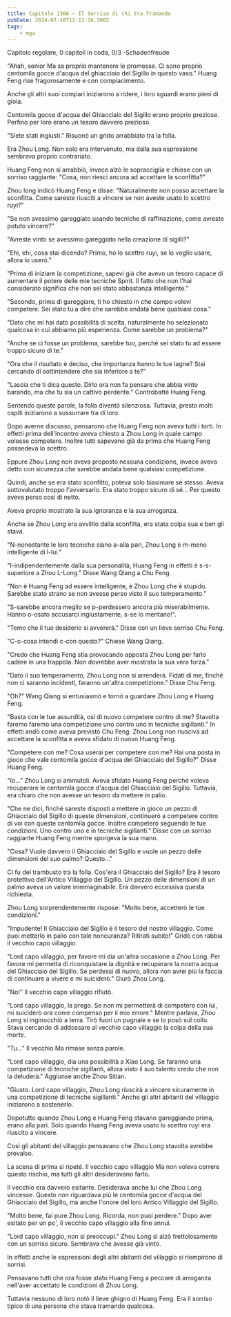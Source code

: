 ```yaml
---
title: Capitolo 1366 – Il Sorriso di chi Sta Tramando
pubDate: 2024-07-18T12:13:16.500Z
tags:
    - mga
---
```



Capitolo regolare,
0 capitoli in coda, 0/3
-Schadenfreude


"Ahah, senior Ma sa proprio mantenere le promesse. Ci sono proprio centomila gocce d'acqua del ghiacciaio del Sigillo in questo vaso." Huang Feng rise fragorosamente e con compiacimento.


Anche gli altri suoi compari iniziarono a ridere, i loro sguardi erano pieni di gioia.


Centomila gocce d'acqua del Ghiacciaio del Sigillo erano proprio preziose. Perfino per loro erano un tesoro davvero prezioso.


"Siete stati ingiusti." Risuonò un grido arrabbiato tra la folla.


Era Zhou Long. Non solo era intervenuto, ma dalla sua espressione sembrava proprio contrariato.


Huang Feng non si arrabbiò, invece alzò le sopracciglia e chiese con un sorriso raggiante: "Cosa, non riesci ancora ad accettare la sconfitta?"


Zhou long indicò Huang Feng e disse: "Naturalmente non posso accettare la sconfitta. Come sareste riusciti a vincere se non aveste usato lo scettro ruyi?"


"Se non avessimo gareggiato usando tecniche di raffinazione, come avreste potuto vincere?"


"Avreste vinto se avessimo gareggiato nella creazione di sigilli?"


"Ehi, ehi, cosa stai dicendo? Primo, ho lo scettro ruyi, se lo voglio usare, allora lo userò."


"Prima di iniziare la competizione, sapevi già che avevo un tesoro capace di aumentare il potere delle mie tecniche Spirit. Il fatto che non l'hai considerato significa che non sei stato abbastanza intelligente."


"Secondo, prima di gareggiare, ti ho chiesto in che campo volevi competere. Sei stato tu a dire che sarebbe andata bene qualsiasi cosa."


"Dato che mi hai dato possibilità di scelta, naturalmente ho selezionato qualcosa in cui abbiamo più esperienza. Come sarebbe un problema?"


"Anche se ci fosse un problema, sarebbe tuo, perché sei stato tu ad essere troppo sicuro di te."


"Ora che il risultato è deciso, che importanza hanno le tue lagne? Stai cercando di sottintendere che sia inferiore a te?"


"Lascia che ti dica questo. Dirlo ora non fa pensare che abbia vinto barando, ma che tu sia un cattivo perdente." Controbatté Huang Feng.


Sentendo queste parole, la folla diventò silenziosa. Tuttavia, presto molti ospiti iniziarono a sussurrare tra di loro.


Dopo averne discusso, pensarono che Huang Feng non aveva tutti i torti. In effetti prima dell'incontro aveva chiesto a Zhou Long in quale campo volesse competere. Inoltre tutti sapevano già da prima che Huang Feng possedeva lo scettro.


Eppure Zhou Long non aveva proposto nessuna condizione, invece aveva detto con sicurezza che sarebbe andata bene qualsiasi competizione.


Quindi, anche se era stato sconfitto, poteva solo biasimare sé stesso. Aveva sottovalutato troppo l'avversario. Era stato troppo sicuro di sé... Per questo aveva perso così di netto.


Aveva proprio mostrato la sua ignoranza e la sua arroganza.


Anche se Zhou Long era avvilito dalla sconfitta, era stata colpa sua e ben gli stava.


"N-nonostante le loro tecniche siano a-alla pari, Zhou Long è m-meno intelligente di l-lui."


"I-indipendentemente dalla sua personalità, Huang Feng in effetti è s-s-superiore a Zhou L-Long." Disse Wang Qiang a Chu Feng.


"Non è Huang Feng ad essere intelligente, è Zhou Long che è stupido. Sarebbe stato strano se non avesse perso visto il suo temperamento."


"S-sarebbe ancora meglio se p-perdessero ancora più miserabilmente. Hanno o-osato accusarci ingiustamente, s-se lo meritano!".


"Temo che il tuo desiderio si avvererà." Disse con un lieve sorriso Chu Feng.


"C-c-cosa intendi c-con questo?" Chiese Wang Qiang.


"Credo che Huang Feng stia provocando apposta Zhou Long per farlo cadere in una trappola. Non dovrebbe aver mostrato la sua vera forza."


"Dato il suo temperamento, Zhou Long non si arrenderà. Fidati di me, finché non ci saranno incidenti, faranno un'altra competizione." Disse Chu Feng.


"Oh?" Wang Qiang si entusiasmò e tornò a guardare Zhou Long e Huang Feng.


"Basta con le tue assurdità, osi di nuovo competere contro di me? Stavolta faremo faremo una competizione uno contro uno in tecniche sigillanti." In effetti andò come aveva previsto Chu Feng. Zhou Long non riusciva ad accettare la sconfitta e aveva sfidato di nuovo Huang Feng.


"Competere con me? Cosa userai per competere con me? Hai una posta in gioco che vale centomila gocce d'acqua del Ghiacciaio del Sigillo?" Disse Huang Feng.


"Io..." Zhou Long si ammutolì. Aveva sfidato Huang Feng perché voleva recuperare le centomila gocce d'acqua del Ghiacciaio del Sigillo. Tuttavia, era chiaro che non avesse un tesoro da mettere in palio.


"Che ne dici, finché sareste disposti a mettere in gioco un pezzo di Ghiacciaio del Sigillo di queste dimensioni, continuerò a competere contro di voi con queste centomila gocce. Inoltre competerò seguendo le tue condizioni. Uno contro uno e in tecniche sigillanti." Disse con un sorriso raggiante Huang Feng mentre sporgeva la sua mano.


"Cosa? Vuole davvero il Ghiacciaio del Sigillo e vuole un pezzo delle dimensioni del suo palmo? Questo..."


Ci fu del trambusto tra la folla. Cos'era il Ghiacciaio del Sigillo? Era il tesoro protettivo dell'Antico Villaggio del Sigillo. Un pezzo delle dimensioni di un palmo aveva un valore inimmaginabile. Era davvero eccessiva questa richiesta.


Zhou Long sorprendentemente rispose: "Molto bene, accetterò le tue condizioni."


"Impudente! Il Ghiacciaio del Sigillo è il tesoro del nostro villaggio. Come puoi metterlo in palio con tale noncuranza? Ritirati subito!" Gridò con rabbia il vecchio capo villaggio.


"Lord capo villaggio, per favore mi dia un'altra occasione a Zhou Long. Per favore mi permetta di riconquistare la dignità e recuperare la nostra acqua del Ghiacciaio del Sigillo. Se perdessi di nuovo, allora non avrei più la faccia di continuare a vivere e mi suiciderò." Giurò Zhou Long.


"No!" Il vecchio capo villaggio rifiutò.


"Lord capo villaggio, la prego. Se non mi permetterà di competere con lui, mi suiciderò ora come compenso per il mio errore." Mentre parlava, Zhou Long si inginocchiò a terra. Tirò fuori un pugnale e se lo posò sul collo. Stava cercando di addossare al vecchio capo villaggio la colpa della sua morte.


"Tu..." Il vecchio Ma rimase senza parole.


"Lord capo villaggio, dia una possibilità a Xiao Long. Se faranno una competizione di tecniche sigillanti, allora visto il suo talento credo che non la deluderà." Aggiunse anche Zhou Sitian.


"Giusto. Lord capo villaggio, Zhou Long riuscirà a vincere sicuramente in una competizione di tecniche sigillanti." Anche gli altri abitanti del villaggio iniziarono a sostenerlo.


Dopotutto quando Zhou Long e Huang Feng stavano gareggiando prima, erano alla pari. Solo quando Huang Feng aveva usato lo scettro ruyi era riuscito a vincere.


Così gli abitanti del villaggio pensavano che Zhou Long stavolta avrebbe prevalso.


La scena di prima si ripeté. Il vecchio capo villaggio Ma non voleva correre questo rischio, ma tutti gli altri desideravano farlo.


Il vecchio era davvero esitante. Desiderava anche lui che Zhou Long vincesse. Questo non riguardava più le centomila gocce d'acqua del Ghiacciaio del Sigillo, ma anche l'onore del loro Antico Villaggio del Sigillo.


"Molto bene, fai pure Zhou Long. Ricorda, non puoi perdere." Dopo aver esitato per un po', il vecchio capo villaggio alla fine annuì.


"Lord capo villaggio, non si preoccupi." Zhou Long si alzò frettolosamente con un sorriso sicuro. Sembrava che avesse già vinto.


In effetti anche le espressioni degli altri abitanti del villaggio si riempirono di sorrisi.


Pensavano tutti che ora fosse stato Huang Feng a peccare di arroganza nell'aver accettato le condizioni di Zhou Long.


Tuttavia nessuno di loro notò il lieve ghigno di Huang Feng. Era il sorriso tipico di una persona che stava tramando qualcosa.
                                


                                



